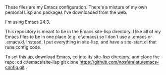 These files are my Emacs configuration. There's a mixture of my own personal Lisp and packages I've downloaded from the
web.

I'm using Emacs 24.3.

This repository is meant to be in the Emacs site-lisp directory. I like all of my Emacs files to be in one place
(e.g. c:\emacs) so I don't use a .emacs or .emacs.d. Instead, I put everything in site-lisp, and have a site-start.el
that runs config code.

To set this up, download Emacs, cd into its site-lisp directory, and clone the repo:
  cd c:\emacs\site-lisp
  git clone https://github.com/nosferalatu/emacs-config.git .
